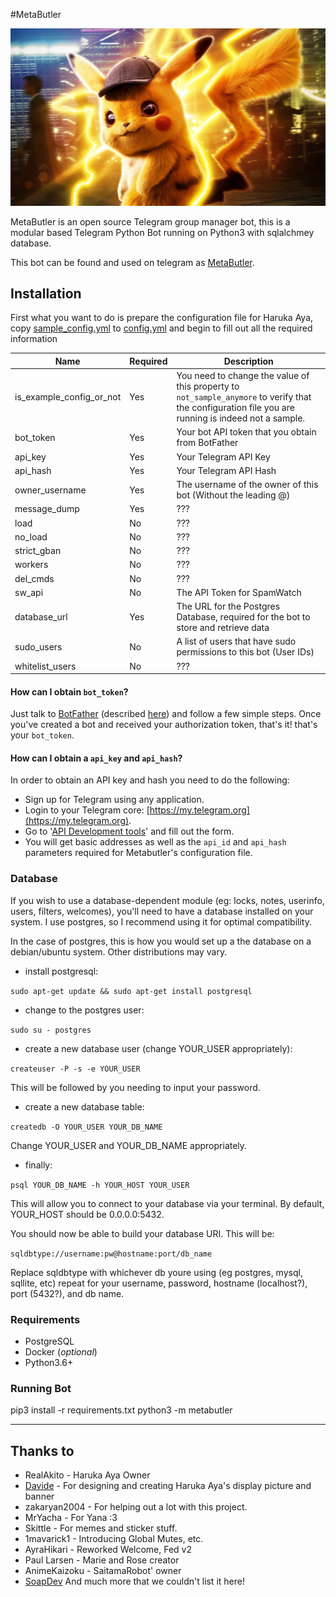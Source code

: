 #MetaButler

![](images/metabutler.jpeg)


MetaButler is an open source Telegram group manager bot, this is a modular based 
Telegram Python Bot running on Python3 with sqlalchmey database.

This bot can be found and used on telegram as [MetaButler](https://t.me/MetaButlerBot).


## Installation

First what you want to do is prepare the configuration file for Haruka Aya, copy
[sample_config.yml](sample_config.yml) to [config.yml](config.yml) and begin to
fill out all the required information

| Name                     | Required | Description                                                                                                                                         |
|--------------------------|----------|-----------------------------------------------------------------------------------------------------------------------------------------------------|
| is_example_config_or_not | Yes      | You need to change the value of this property to `not_sample_anymore` to verify that the configuration file you are running is indeed not a sample. |
| bot_token                | Yes      | Your bot API token that you obtain from BotFather                                                                                                   |
| api_key                  | Yes      | Your Telegram API Key                                                                                                                               |
| api_hash                 | Yes      | Your Telegram API Hash                                                                                                                              |
| owner_username           | Yes      | The username of the owner of this bot (Without the leading @)                                                                                       |
| message_dump             | Yes      | ???                                                                                                                                                 |
| load                     | No       | ???                                                                                                                                                 |
| no_load                  | No       | ???                                                                                                                                                 |
| strict_gban              | No       | ???                                                                                                                                                 |
| workers                  | No       | ???                                                                                                                                                 |
| del_cmds                 | No       | ???                                                                                                                                                 |
| sw_api                   | No       | The API Token for SpamWatch                                                                                                                         |
| database_url             | Yes      | The URL for the Postgres Database, required for the bot to store and retrieve data                                                                  |
| sudo_users               | No       | A list of users that have sudo permissions to this bot (User IDs)                                                                                   |
| whitelist_users          | No       | ???                                                                                                                                                 |

#### How can I obtain `bot_token`?

Just talk to [BotFather](https://t.me/BotFather) (described [here](https://core.telegram.org/bots#6-botfather))
and follow a few simple steps. Once you've created a bot and received your
authorization token, that's it! that's your `bot_token`.

#### How can I obtain a `api_key` and `api_hash`?

In order to obtain an API key and hash you need to do the following:

 - Sign up for Telegram using any application.
 - Login to your Telegram core: [https://my.telegram.org](https://my.telegram.org).
 - Go to '[API Development tools](https://my.telegram.org/apps)' and fill out the form.
 - You will get basic addresses as well as the `api_id` and `api_hash` parameters 
   required for Metabutler's configuration file.

### Database

If you wish to use a database-dependent module (eg: locks, notes, userinfo, users, filters, welcomes),
you'll need to have a database installed on your system. I use postgres, so I recommend using it for optimal compatibility.

In the case of postgres, this is how you would set up a the database on a debian/ubuntu system. Other distributions may vary.

- install postgresql:

`sudo apt-get update && sudo apt-get install postgresql`

- change to the postgres user:

`sudo su - postgres`

- create a new database user (change YOUR_USER appropriately):

`createuser -P -s -e YOUR_USER`

This will be followed by you needing to input your password.

- create a new database table:

`createdb -O YOUR_USER YOUR_DB_NAME`

Change YOUR_USER and YOUR_DB_NAME appropriately.

- finally:

`psql YOUR_DB_NAME -h YOUR_HOST YOUR_USER`

This will allow you to connect to your database via your terminal.
By default, YOUR_HOST should be 0.0.0.0:5432.

You should now be able to build your database URI. This will be:

`sqldbtype://username:pw@hostname:port/db_name`

Replace sqldbtype with whichever db youre using (eg postgres, mysql, sqllite, etc)
repeat for your username, password, hostname (localhost?), port (5432?), and db name.

### Requirements

 - PostgreSQL
 - Docker (*optional*)
 - Python3.6+

### Running Bot
pip3 install -r requirements.txt
python3 -m metabutler


-------------------------------------------------------------------------------------

## Thanks to
 - RealAkito - Haruka Aya Owner
 - [Davide](https://t.me/DavideGalileiPortfolio) - For designing and creating Haruka Aya's display picture and banner
 - zakaryan2004 - For helping out a lot with this project.
 - MrYacha - For Yana :3
 - Skittle - For memes and sticker stuff.
 - 1mavarick1 - Introducing Global Mutes, etc.
 - AyraHikari - Reworked Welcome, Fed v2
 - Paul Larsen - Marie and Rose creator
 - AnimeKaizoku - SaitamaRobot' owner
 - [SoapDev](https://github.com/SoapDev2018)
And much more that we couldn't list it here!